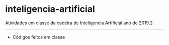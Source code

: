 # inteligencia-artificial
Atividades em classe da cadeira de Inteligencia Artificial ano de 2019.2

-------------------------------------------------------------------------------

* Códigos feitos em classe
